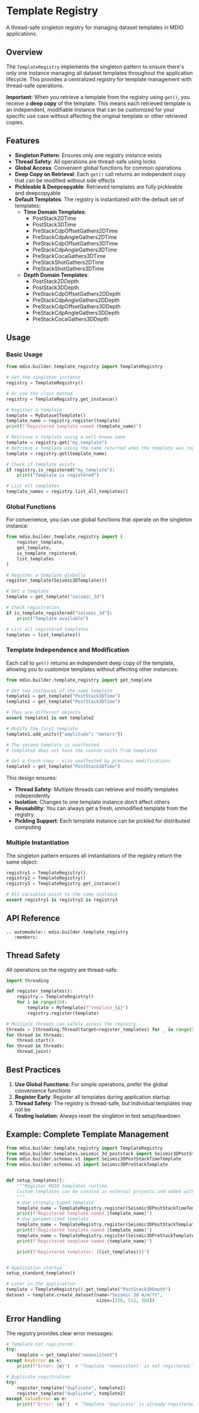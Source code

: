 # Template Registry

A thread-safe singleton registry for managing dataset templates in MDIO applications.

## Overview

The `TemplateRegistry` implements the singleton pattern to ensure there's only one instance managing all dataset templates throughout the application lifecycle. This provides a centralized registry for template management with thread-safe operations.

**Important:** When you retrieve a template from the registry using `get()`, you receive a **deep copy** of the template. This means each retrieved template is an independent, modifiable instance that can be customized for your specific use case without affecting the original template or other retrieved copies.

## Features

- **Singleton Pattern**: Ensures only one registry instance exists
- **Thread Safety**: All operations are thread-safe using locks
- **Global Access**: Convenient global functions for common operations
- **Deep Copy on Retrieval**: Each `get()` call returns an independent copy that can be modified without side effects
- **Pickleable & Deepcopyable**: Retrieved templates are fully pickleable and deepcopyable
- **Default Templates**: The registry is instantiated with the default set of templates:
  - **Time Domain Templates**:
    - PostStack2DTime
    - PostStack3DTime
    - PreStackCdpOffsetGathers2DTime
    - PreStackCdpAngleGathers2DTime
    - PreStackCdpOffsetGathers3DTime
    - PreStackCdpAngleGathers3DTime
    - PreStackCocaGathers3DTime
    - PreStackShotGathers2DTime
    - PreStackShotGathers3DTime
  - **Depth Domain Templates**:
    - PostStack2DDepth
    - PostStack3DDepth
    - PreStackCdpOffsetGathers2DDepth
    - PreStackCdpAngleGathers2DDepth
    - PreStackCdpOffsetGathers3DDepth
    - PreStackCdpAngleGathers3DDepth
    - PreStackCocaGathers3DDepth

## Usage

### Basic Usage

```python
from mdio.builder.template_registry import TemplateRegistry

# Get the singleton instance
registry = TemplateRegistry()

# Or use the class method
registry = TemplateRegistry.get_instance()

# Register a template
template = MyDatasetTemplate()
template_name = registry.register(template)
print(f"Registered template named {template_name}")

# Retrieve a template using a well-known name
template = registry.get("my_template")
# Retrieve a template using the name returned when the template was registered
template = registry.get(template_name)

# Check if template exists
if registry.is_registered("my_template"):
    print("Template is registered")

# List all templates
template_names = registry.list_all_templates()
```

### Global Functions

For convenience, you can use global functions that operate on the singleton instance:

```python
from mdio.builder.template_registry import (
    register_template,
    get_template,
    is_template_registered,
    list_templates
)

# Register a template globally
register_template(Seismic3DTemplate())

# Get a template
template = get_template("seismic_3d")

# Check registration
if is_template_registered("seismic_3d"):
    print("Template available")

# List all registered templates
templates = list_templates()
```

### Template Independence and Modification

Each call to `get()` returns an independent deep copy of the template, allowing you to customize templates without affecting other instances:

```python
from mdio.builder.template_registry import get_template

# Get two instances of the same template
template1 = get_template("PostStack3DTime")
template2 = get_template("PostStack3DTime")

# They are different objects
assert template1 is not template2

# Modify the first template
template1.add_units({"amplitude": "meters"})

# The second template is unaffected
# template2 does not have the custom units from template1

# Get a fresh copy - also unaffected by previous modifications
template3 = get_template("PostStack3DTime")
```

This design ensures:

- **Thread Safety**: Multiple threads can retrieve and modify templates independently
- **Isolation**: Changes to one template instance don't affect others
- **Reusability**: You can always get a fresh, unmodified template from the registry
- **Pickling Support**: Each template instance can be pickled for distributed computing

### Multiple Instantiation

The singleton pattern ensures all instantiations of the registry return the same object:

```python
registry1 = TemplateRegistry()
registry2 = TemplateRegistry()
registry3 = TemplateRegistry.get_instance()

# All variables point to the same instance
assert registry1 is registry2 is registry3
```

## API Reference

```{eval-rst}
.. automodule:: mdio.builder.template_registry
   :members:
```

## Thread Safety

All operations on the registry are thread-safe:

```python
import threading

def register_templates():
    registry = TemplateRegistry()
    for i in range(10):
        template = MyTemplate(f"template_{i}")
        registry.register(template)

# Multiple threads can safely access the registry
threads = [threading.Thread(target=register_templates) for _ in range(5)]
for thread in threads:
    thread.start()
for thread in threads:
    thread.join()
```

## Best Practices

1. **Use Global Functions**: For simple operations, prefer the global convenience functions
2. **Register Early**: Register all templates during application startup
3. **Thread Safety**: The registry is thread-safe, but individual templates may not be
4. **Testing Isolation**: Always reset the singleton in test setup/teardown

## Example: Complete Template Management

```python
from mdio.builder.template_registry import TemplateRegistry
from mdio.builder.templates.seismic_3d_poststack import Seismic3DPostStackTemplate
from mdio.builder.schemas.v1 import Seismic3DPostStackTimeTemplate
from mdio.builder.schemas.v1 import Seismic3DPreStackTemplate


def setup_templates():
    """Register MDIO templates runtime.
    Custom templates can be created in external projects and added without modifying the MDIO library code
    """
    # Use strongly-typed template
    template_name = TemplateRegistry.register(Seismic3DPostStackTimeTemplate())
    print(f"Registered template named {template_name}")
    # Use parametrized template
    template_name = TemplateRegistry.register(Seismic3DPostStackTemplate("Depth"))
    print(f"Registered template named {template_name}")
    template_name = TemplateRegistry.register(Seismic3DPreStackTemplate())
    print(f"Registered template named {template_name}")

    print(f"Registered templates: {list_templates()}")


# Application startup
setup_standard_templates()

# Later in the application
template = TemplateRegistry().get_template("PostStack3DDepth")
dataset = template.create_dataset(name="Seismic 3d m/m/ft",
                                  sizes=[256, 512, 384])
```

## Error Handling

The registry provides clear error messages:

```python
# Template not registered
try:
    template = get_template("nonexistent")
except KeyError as e:
    print(f"Error: {e}")  # "Template 'nonexistent' is not registered."

# Duplicate registration
try:
    register_template("duplicate", template1)
    register_template("duplicate", template2)
except ValueError as e:
    print(f"Error: {e}")  # "Template 'duplicate' is already registered."
```
